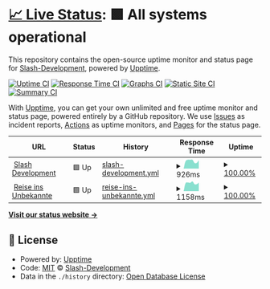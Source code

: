 # [📈 Live Status](https://Slash-Development.github.io/upptime): <!--live status--> **🟩 All systems operational**

This repository contains the open-source uptime monitor and status page for [Slash-Development](https://slash-dev.de/), powered by [Upptime](https://github.com/upptime/upptime).

[![Uptime CI](https://github.com/Slash-Development/upptime/workflows/Uptime%20CI/badge.svg)](https://github.com/Slash-Development/upptime/actions?query=workflow%3A%22Uptime+CI%22)
[![Response Time CI](https://github.com/Slash-Development/upptime/workflows/Response%20Time%20CI/badge.svg)](https://github.com/Slash-Development/upptime/actions?query=workflow%3A%22Response+Time+CI%22)
[![Graphs CI](https://github.com/Slash-Development/upptime/workflows/Graphs%20CI/badge.svg)](https://github.com/Slash-Development/upptime/actions?query=workflow%3A%22Graphs+CI%22)
[![Static Site CI](https://github.com/Slash-Development/upptime/workflows/Static%20Site%20CI/badge.svg)](https://github.com/Slash-Development/upptime/actions?query=workflow%3A%22Static+Site+CI%22)
[![Summary CI](https://github.com/Slash-Development/upptime/workflows/Summary%20CI/badge.svg)](https://github.com/Slash-Development/upptime/actions?query=workflow%3A%22Summary+CI%22)

With [Upptime](https://upptime.js.org), you can get your own unlimited and free uptime monitor and status page, powered entirely by a GitHub repository. We use [Issues](https://github.com/Slash-Development/upptime/issues) as incident reports, [Actions](https://github.com/Slash-Development/upptime/actions) as uptime monitors, and [Pages](https://Slash-Development.github.io/upptime) for the status page.

<!--start: status pages-->
<!-- This summary is generated by Upptime (https://github.com/upptime/upptime) -->
<!-- Do not edit this manually, your changes will be overwritten -->
<!-- prettier-ignore -->
| URL | Status | History | Response Time | Uptime |
| --- | ------ | ------- | ------------- | ------ |
| <img alt="" src="https://favicons.githubusercontent.com/slash-dev.de" height="13"> [Slash Development](https://slash-dev.de) | 🟩 Up | [slash-development.yml](https://github.com/Slash-Development/upptime/commits/HEAD/history/slash-development.yml) | <details><summary><img alt="Response time graph" src="./graphs/slash-development/response-time-week.png" height="20"> 926ms</summary><br><a href="https://Slash-Development.github.io/upptime/history/slash-development"><img alt="Response time 904" src="https://img.shields.io/endpoint?url=https%3A%2F%2Fraw.githubusercontent.com%2FSlash-Development%2Fupptime%2FHEAD%2Fapi%2Fslash-development%2Fresponse-time.json"></a><br><a href="https://Slash-Development.github.io/upptime/history/slash-development"><img alt="24-hour response time 1067" src="https://img.shields.io/endpoint?url=https%3A%2F%2Fraw.githubusercontent.com%2FSlash-Development%2Fupptime%2FHEAD%2Fapi%2Fslash-development%2Fresponse-time-day.json"></a><br><a href="https://Slash-Development.github.io/upptime/history/slash-development"><img alt="7-day response time 926" src="https://img.shields.io/endpoint?url=https%3A%2F%2Fraw.githubusercontent.com%2FSlash-Development%2Fupptime%2FHEAD%2Fapi%2Fslash-development%2Fresponse-time-week.json"></a><br><a href="https://Slash-Development.github.io/upptime/history/slash-development"><img alt="30-day response time 865" src="https://img.shields.io/endpoint?url=https%3A%2F%2Fraw.githubusercontent.com%2FSlash-Development%2Fupptime%2FHEAD%2Fapi%2Fslash-development%2Fresponse-time-month.json"></a><br><a href="https://Slash-Development.github.io/upptime/history/slash-development"><img alt="1-year response time 904" src="https://img.shields.io/endpoint?url=https%3A%2F%2Fraw.githubusercontent.com%2FSlash-Development%2Fupptime%2FHEAD%2Fapi%2Fslash-development%2Fresponse-time-year.json"></a></details> | <details><summary><a href="https://Slash-Development.github.io/upptime/history/slash-development">100.00%</a></summary><a href="https://Slash-Development.github.io/upptime/history/slash-development"><img alt="All-time uptime 100.00%" src="https://img.shields.io/endpoint?url=https%3A%2F%2Fraw.githubusercontent.com%2FSlash-Development%2Fupptime%2FHEAD%2Fapi%2Fslash-development%2Fuptime.json"></a><br><a href="https://Slash-Development.github.io/upptime/history/slash-development"><img alt="24-hour uptime 100.00%" src="https://img.shields.io/endpoint?url=https%3A%2F%2Fraw.githubusercontent.com%2FSlash-Development%2Fupptime%2FHEAD%2Fapi%2Fslash-development%2Fuptime-day.json"></a><br><a href="https://Slash-Development.github.io/upptime/history/slash-development"><img alt="7-day uptime 100.00%" src="https://img.shields.io/endpoint?url=https%3A%2F%2Fraw.githubusercontent.com%2FSlash-Development%2Fupptime%2FHEAD%2Fapi%2Fslash-development%2Fuptime-week.json"></a><br><a href="https://Slash-Development.github.io/upptime/history/slash-development"><img alt="30-day uptime 100.00%" src="https://img.shields.io/endpoint?url=https%3A%2F%2Fraw.githubusercontent.com%2FSlash-Development%2Fupptime%2FHEAD%2Fapi%2Fslash-development%2Fuptime-month.json"></a><br><a href="https://Slash-Development.github.io/upptime/history/slash-development"><img alt="1-year uptime 100.00%" src="https://img.shields.io/endpoint?url=https%3A%2F%2Fraw.githubusercontent.com%2FSlash-Development%2Fupptime%2FHEAD%2Fapi%2Fslash-development%2Fuptime-year.json"></a></details>
| <img alt="" src="https://favicons.githubusercontent.com/follow-my-dream.slash-dev.de" height="13"> [Reise ins Unbekannte](https://follow-my-dream.slash-dev.de/) | 🟩 Up | [reise-ins-unbekannte.yml](https://github.com/Slash-Development/upptime/commits/HEAD/history/reise-ins-unbekannte.yml) | <details><summary><img alt="Response time graph" src="./graphs/reise-ins-unbekannte/response-time-week.png" height="20"> 1158ms</summary><br><a href="https://Slash-Development.github.io/upptime/history/reise-ins-unbekannte"><img alt="Response time 835" src="https://img.shields.io/endpoint?url=https%3A%2F%2Fraw.githubusercontent.com%2FSlash-Development%2Fupptime%2FHEAD%2Fapi%2Freise-ins-unbekannte%2Fresponse-time.json"></a><br><a href="https://Slash-Development.github.io/upptime/history/reise-ins-unbekannte"><img alt="24-hour response time 1359" src="https://img.shields.io/endpoint?url=https%3A%2F%2Fraw.githubusercontent.com%2FSlash-Development%2Fupptime%2FHEAD%2Fapi%2Freise-ins-unbekannte%2Fresponse-time-day.json"></a><br><a href="https://Slash-Development.github.io/upptime/history/reise-ins-unbekannte"><img alt="7-day response time 1158" src="https://img.shields.io/endpoint?url=https%3A%2F%2Fraw.githubusercontent.com%2FSlash-Development%2Fupptime%2FHEAD%2Fapi%2Freise-ins-unbekannte%2Fresponse-time-week.json"></a><br><a href="https://Slash-Development.github.io/upptime/history/reise-ins-unbekannte"><img alt="30-day response time 1137" src="https://img.shields.io/endpoint?url=https%3A%2F%2Fraw.githubusercontent.com%2FSlash-Development%2Fupptime%2FHEAD%2Fapi%2Freise-ins-unbekannte%2Fresponse-time-month.json"></a><br><a href="https://Slash-Development.github.io/upptime/history/reise-ins-unbekannte"><img alt="1-year response time 835" src="https://img.shields.io/endpoint?url=https%3A%2F%2Fraw.githubusercontent.com%2FSlash-Development%2Fupptime%2FHEAD%2Fapi%2Freise-ins-unbekannte%2Fresponse-time-year.json"></a></details> | <details><summary><a href="https://Slash-Development.github.io/upptime/history/reise-ins-unbekannte">100.00%</a></summary><a href="https://Slash-Development.github.io/upptime/history/reise-ins-unbekannte"><img alt="All-time uptime 100.00%" src="https://img.shields.io/endpoint?url=https%3A%2F%2Fraw.githubusercontent.com%2FSlash-Development%2Fupptime%2FHEAD%2Fapi%2Freise-ins-unbekannte%2Fuptime.json"></a><br><a href="https://Slash-Development.github.io/upptime/history/reise-ins-unbekannte"><img alt="24-hour uptime 100.00%" src="https://img.shields.io/endpoint?url=https%3A%2F%2Fraw.githubusercontent.com%2FSlash-Development%2Fupptime%2FHEAD%2Fapi%2Freise-ins-unbekannte%2Fuptime-day.json"></a><br><a href="https://Slash-Development.github.io/upptime/history/reise-ins-unbekannte"><img alt="7-day uptime 100.00%" src="https://img.shields.io/endpoint?url=https%3A%2F%2Fraw.githubusercontent.com%2FSlash-Development%2Fupptime%2FHEAD%2Fapi%2Freise-ins-unbekannte%2Fuptime-week.json"></a><br><a href="https://Slash-Development.github.io/upptime/history/reise-ins-unbekannte"><img alt="30-day uptime 100.00%" src="https://img.shields.io/endpoint?url=https%3A%2F%2Fraw.githubusercontent.com%2FSlash-Development%2Fupptime%2FHEAD%2Fapi%2Freise-ins-unbekannte%2Fuptime-month.json"></a><br><a href="https://Slash-Development.github.io/upptime/history/reise-ins-unbekannte"><img alt="1-year uptime 100.00%" src="https://img.shields.io/endpoint?url=https%3A%2F%2Fraw.githubusercontent.com%2FSlash-Development%2Fupptime%2FHEAD%2Fapi%2Freise-ins-unbekannte%2Fuptime-year.json"></a></details>

<!--end: status pages-->

[**Visit our status website →**](https://Slash-Development.github.io/upptime)

## 📄 License

- Powered by: [Upptime](https://github.com/upptime/upptime)
- Code: [MIT](./LICENSE) © [Slash-Development](https://slash-dev.de/)
- Data in the `./history` directory: [Open Database License](https://opendatacommons.org/licenses/odbl/1-0/)
